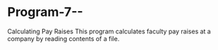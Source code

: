# Program-7--
Calculating Pay Raises
This program calculates faculty pay raises at a company by reading contents of a file.
